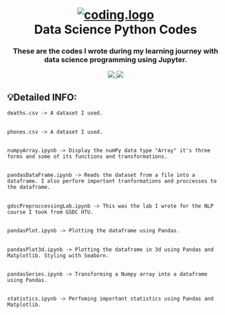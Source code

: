<h1 align="center">
  <br>
  <a href="https://github.com/Yousinator/FOC"><img src="https://j.top4top.io/p_2596nt9fw1.gif" alt="coding.logo"></a>
  <br>
  Data Science Python Codes
  <br>
</h1>

<h3 align="center">These are the codes I wrote during my learning journey with data science programming using Jupyter.</h3>

<p align="center">
  <a href="">
    <img src="https://img.shields.io/badge/Written%20Using-Jupyter-orange">
    <img src="https://img.shields.io/badge/Written%20in-Python-yellow">

  </a>
  </p>

## 💡Detailed INFO:

`deaths.csv -> A dataset I used.`

##

`phones.csv -> A dataset I used.`

##

`numpyArray.ipynb -> Display the numPy data type "Array" it's three forms and some of its functions and transformations.`

##

`pandasDataFrame.ipynb -> Reads the dataset from a file into a dataframe. I also perform important tranformations and proccesses to the dataframe.`

##

`gdscPreproccessingLab.ipynb -> This was the lab I wrote for the NLP course I took from GSDC HTU.`

##

`pandasPlot.ipynb -> Plotting the dataframe using Pandas.`

##

`pandasPlot3d.ipynb -> Plotting the dataframe in 3d using Pandas and Matplotlib. Styling with Seaborn.`

##

`pandasSeries.ipynb -> Transforming a Numpy array into a dataframe using Pandas.`

##

`statistics.ipynb -> Perfoming important statistics using Pandas and Matplotlib.`
